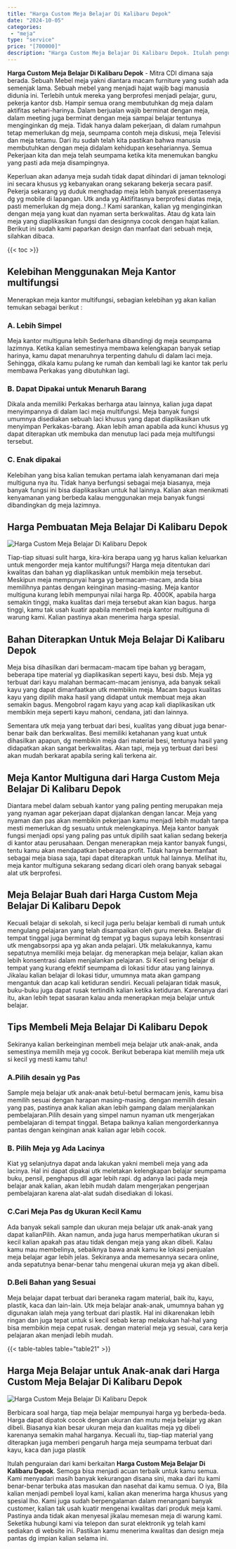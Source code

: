 ```yaml
---
title: "Harga Custom Meja Belajar Di Kalibaru Depok"
date: "2024-10-05"
categories:
 - "meja"
type: "service"
price: "[700000]"
description: "Harga Custom Meja Belajar Di Kalibaru Depok. Itulah penguraian dari kami berkaitan **Harga Custom Meja Belajar Di Kalibaru Depok**. Semoga bisa menjadi acuan..."
---
```


**Harga Custom Meja Belajar Di Kalibaru Depok** - Mitra CDI dimana saja berada. Sebuah Mebel meja yakni diantara macam furniture yang sudah ada semenjak lama. Sebuah mebel yang menjadi hajat wajib bagi manusia didunia ini. Terlebih untuk mereka yang berprofesi menjadi pelajar, guru, pekerja kantor dsb. Hampir semua orang membutuhkan dg meja dalam aktifitas sehari-harinya. Dalam berjualan wajib berminat dengan meja, dalam meeting juga berminat dengan meja sampai belajar tentunya menginginkan dg meja. Tidak hanya dalam pekerjaan, di dalam rumahpun tetap memerlukan dg meja, seumpama contoh meja diskusi, meja Televisi dan meja tetamu. Dari itu sudah telah kita pastikan bahwa manusia membutuhkan dengan meja didalam kehidupan kesehariannya. Semua Pekerjaan kita dan meja telah seumpama ketika kita menemukan bangku yang pasti ada meja disampingnya.

Keperluan akan adanya meja sudah tidak dapat dihindari di jaman teknologi ini secara khusus yg kebanyakan orang sekarang bekerja secara pasif. Pekerja sekarang yg duduk menghadap meja lebih banyak presentasenya dg yg mobile di lapangan. Utk anda yg Aktifitasnya berprofesi diatas meja, pasti memerlukan dg meja dong..! Kami sarankan, kalian yg menginginkan dengan meja yang kuat dan nyaman serta berkwalitas. Atau dg kata lain meja yang diaplikasikan fungsi dan designnya cocok dengan hajat kalian. Berikut ini sudah kami paparkan design dan manfaat dari sebuah meja, silahkan dibaca.

{{< toc >}}

## Kelebihan Menggunakan Meja Kantor multifungsi

Menerapkan meja kantor multifungsi, sebagian kelebihan yg akan kalian temukan sebagai berikut :

### A. Lebih Simpel

Meja kantor multiguna lebih Sederhana dibandingi dg meja seumpama lazimnya. Ketika kalian semestinya membawa kelengkapan banyak setiap harinya, kamu dapat menaruhnya terpenting dahulu di dalam laci meja. Sehingga, dikala kamu pulang ke rumah dan kembali lagi ke kantor tak perlu membawa Perkakas yang dibutuhkan lagi.

### B. Dapat Dipakai untuk Menaruh Barang

Dikala anda memiliki Perkakas berharga atau lainnya, kalian juga dapat menyimpannya di dalam laci meja multifungsi. Meja banyak fungsi umumnya disediakan sebuah laci khusus yang dapat diaplikasikan utk menyimpan Perkakas-barang. Akan lebih aman apabila ada kunci khusus yg dapat diterapkan utk membuka dan menutup laci pada meja multifungsi tersebut.

### C. Enak dipakai

Kelebihan yang bisa kalian temukan pertama ialah kenyamanan dari meja multiguna nya itu. Tidak hanya berfungsi sebagai meja biasanya, meja banyak fungsi ini bisa diaplikasikan untuk hal lainnya. Kalian akan menikmati kenyamanan yang berbeda kalau menggunakan meja banyak fungsi dibandingkan dg meja lazimnya.

## Harga Pembuatan Meja Belajar Di Kalibaru Depok

![Harga Custom Meja Belajar Di Kalibaru Depok](/images/meja/meja-dewasa-026.jpg)

Tiap-tiap situasi sulit harga, kira-kira berapa uang yg harus kalian keluarkan untuk mengorder meja kantor multifungsi? Harga meja ditentukan dari kwalitas dan bahan yg diaplikasikan untuk membikin meja tersebut. Meskipun meja mempunyai harga yg bermacam-macam, anda bisa memilihnya pantas dengan keinginan masing-masing. Meja kantor multiguna kurang lebih mempunyai nilai harga Rp. 4000K, apabila harga semakin tinggi, maka kualitas dari meja tersebut akan kian bagus. harga tinggi, kamu tak usah kuatir apabila membeli meja kantor multiguna di warung kami. Kalian pastinya akan menerima harga spesial.

## Bahan Diterapkan Untuk Meja Belajar Di Kalibaru Depok

Meja bisa dihasilkan dari bermacam-macam tipe bahan yg beragam, beberapa tipe material yg diaplikasikan seperti kayu, besi dsb. Meja yg terbuat dari kayu malahan bermacam-macam jenisnya, ada banyak sekali kayu yang dapat dimanfaatkan utk membikin meja. Macam bagus kualitas kayu yang dipilih maka hasil yang didapat untuk membuat meja akan semakin bagus. Mengobrol ragam kayu yang acap kali diaplikasikan utk membikin meja seperti kayu mahoni, cendana, jati dan lainnya.

Sementara utk meja yang terbuat dari besi, kualitas yang dibuat juga benar-benar baik dan berkwalitas. Besi memiliki ketahanan yang kuat untuk dihasilkan apapun, dg membikin meja dari material besi, tentunya hasil yang didapatkan akan sangat berkwalitas. Akan tapi, meja yg terbuat dari besi akan mudah berkarat apabila sering kali terkena air.

## Meja Kantor Multiguna dari Harga Custom Meja Belajar Di Kalibaru Depok

Diantara mebel dalam sebuah kantor yang paling penting merupakan meja yang nyaman agar pekerjaan dapat dijalankan dengan lancar. Meja yang nyaman dan pas akan membikin pekerjaan kamu menjadi lebih mudah tanpa mesti memerlukan dg sesuatu untuk melengkapinya. Meja kantor banyak fungsi menjadi opsi yang paling pas untuk dipilih saat kalian sedang bekerja di kantor atau perusahaan. Dengan menerapkan meja kantor banyak fungsi, tentu kamu akan mendapatkan beberapa profit. Tidak hanya bermanfaat sebagai meja biasa saja, tapi dapat diterapkan untuk hal lainnya. Melihat itu, meja kantor multiguna sekarang sedang dicari oleh orang banyak sebagai alat utk berprofesi.

## Meja Belajar Buah dari Harga Custom Meja Belajar Di Kalibaru Depok

Kecuali belajar di sekolah, si kecil juga perlu belajar kembali di rumah untuk mengulang pelajaran yang telah disampaikan oleh guru mereka. Belajar di tempat tinggal juga berminat dg tempat yg bagus supaya lebih konsentrasi utk mengabsorpsi apa yg akan anda pelajari. Utk melakukannya, kamu sepatutnya memiliki meja belajar. dg menerapkan meja belajar, kalian akan lebih konsentrasi dalam menjalankan pelajaran. Si Kecil sering belajar di tempat yang kurang efektif seumpama di lokasi tidur atau yang lainnya. Jikalau kalian belajar di lokasi tidur, umumnya mata akan gampang mengantuk dan acap kali ketiduran sendiri. Kecuali pelajaran tidak masuk, buku-buku juga dapat rusak tertindih kalian ketika ketiduran. Karenanya dari itu, akan lebih tepat sasaran kalau anda menerapkan meja belajar untuk belajar.

## Tips Membeli Meja Belajar Di Kalibaru Depok

Sekiranya kalian berkeinginan membeli meja belajar utk anak-anak, anda semestinya memilih meja yg cocok. Berikut beberapa kiat memilih meja utk si kecil yg mesti kamu tahu!

### A.Pilih desain yg Pas

Sample meja belajar utk anak-anak betul-betul bermacam jenis, kamu bisa memilih sesuai dengan harapan masing-masing. dengan memilih desain yang pas, pastinya anak kalian akan lebih gampang dalam menjalankan pembelajaran.Pilih desain yang simpel namun nyaman utk mengerjakan pembelajaran di tempat tinggal. Betapa baiknya kalian mengorderkannya pantas dengan keinginan anak kalian agar lebih cocok.

### B. Pilih Meja yg Ada Lacinya

Kiat yg selanjutnya dapat anda lakukan yakni membeli meja yang ada lacinya. Hal ini dapat dipakai utk meletakan kelengkapan belajar seumpama buku, pensil, penghapus dll agar lebih rapi. dg adanya laci pada meja belajar anak kalian, akan lebih mudah dalam mengerjakan pengerjaan pembelajaran karena alat-alat sudah disediakan di lokasi.

### C.Cari Meja Pas dg Ukuran Kecil Kamu

Ada banyak sekali sample dan ukuran meja belajar utk anak-anak yang dapat kalianPilih. Akan namun, anda juga harus memperhatikan ukuran si kecil kalian apakah pas atau tidak dengan meja yang akan dibeli. Kalau kamu mau membelinya, sebaiknya bawa anak kamu ke lokasi penjualan meja belajar agar lebih jelas. Sekiranya anda memesannya secara online, anda sepatutnya benar-benar tahu mengenai ukuran meja yg akan dibeli.

### D.Beli Bahan yang Sesuai

Meja belajar dapat terbuat dari beraneka ragam material, baik itu, kayu, plastik, kaca dan lain-lain. Utk meja belajar anak-anak, umumnya bahan yg digunakan ialah meja yang terbuat dari plastik. Hal ini dikarenakan lebih ringan dan juga tepat untuk si kecil sebab kerap melakukan hal-hal yang bisa membikin meja cepat rusak. dengan material meja yg sesuai, cara kerja pelajaran akan menjadi lebih mudah.

{{< table-tables table="table21" >}}

## Harga Meja Belajar untuk Anak-anak dari Harga Custom Meja Belajar Di Kalibaru Depok

![Harga Custom Meja Belajar Di Kalibaru Depok](/images/meja/meja-anak-010.jpg)

Berbicara soal harga, tiap meja belajar mempunyai harga yg berbeda-beda. Harga dapat dipatok cocok dengan ukuran dan mutu meja belajar yg akan dibeli. Biasanya kian besar ukuran meja dan kualitas meja yg dibeli karenanya semakin mahal harganya. Kecuali itu, tiap-tiap material yang diterapkan juga memberi pengaruh harga meja seumpama terbuat dari kayu, kaca dan juga plastik

Itulah penguraian dari kami berkaitan **Harga Custom Meja Belajar Di Kalibaru Depok**. Semoga bisa menjadi acuan terbaik untuk kamu semua. Kami menyadari masih banyak kekurangan disana sini, maka dari itu kami benar-benar terbuka atas masukan dan nasehat dai kamu semua. O iya, Bila kalian menjadi pembeli loyal kami, kalian akan menerima harga khusus yang spesial lho. Kami juga sudah berpengalaman dalam menangani banyak customer, kalian tak usah kuatir mengenai kwalitas dari produk meja kami. Pastinya anda tidak akan menyesal jikalau memesan meja di warung kami. Seketika hubungi kami via telepon dan surat elektronik yg telah kami sediakan di website ini. Pastikan kamu menerima kwalitas dan design meja pantas dg impian kalian selama ini.
